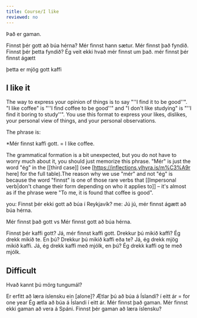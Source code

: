 ```yaml
---
title: Course/I like
reviewed: no
---
```

<vocabulary>
Það er gaman.







Finnst þér gott að búa hérna?
Mér finnst hann sætur.
Mér finnst það fyndið.
Finnst þér þetta fyndið?
Ég veit ekki hvað mér finnst um það.
mér finnst
þér finnst
ágætt
</vocabulary>

þetta er mjög gott kaffi

## I like it
The way to express your opinion of things is to say "''I find it to be good''". "I like coffee" is "''I find coffee to be good''" and "I don't like studying" is "''I find it boring to study''". You use this format to express your likes, dislikes, your personal view of things, and your personal observations.

The phrase is:

*Mér finnst kaffi gott. = I like coffee.

The grammatical formation is a bit unexpected, but you do not have to worry much about it, you should just memorize this phrase. "Mér" is just the word "ég" in the [[third case]] (see [https://inflections.ylhyra.is/m%C3%A9r here] for the full table).<note>The reason why we use "mér" and not "ég" is because the word "finnst" is one of those rare verbs that [[Impersonal verb|don't change their form depending on who it applies to]] – it's almost as if the phrase were "To me, it is found that coffee is good".</note>

you: Finnst þér ekki gott að búa í Reykjavík?
me: Jú jú, mér finnst ágætt að búa hérna.

Mér finnst það gott vs Mér finnst gott að búa hérna.

Finnst þér kaffi gott?
Já, mér finnst kaffi gott.
Drekkur þú mikið kaffi?
Ég drekk mikið te.
En þú? Drekkur þú mikið kaffi eða te?
Já, ég drekk mjög mikið kaffi.
Já, ég drekk kaffi með mjólk, en þú?
Ég drekk kaffi og te með mjólk.

## Difficult

Hvað kannt þú mörg tungumál?

Er erfitt að læra íslensku ein [alone]?
Ætlar þú að búa á Íslandi?
í eitt ár = for one year
Ég ætla að búa á Íslandi í eitt ár.
Mér finnst það gaman.
Mér finnst ekki gaman að vera á Spáni.
Finnst þér gaman að læra íslensku?
